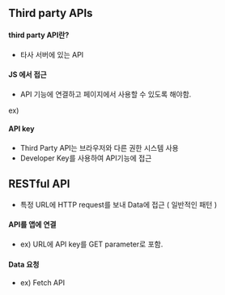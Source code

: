 ## Third party APIs

#### third party API란?

- 타사 서버에 있는 API

#### JS 에서 접근

- API 기능에 연결하고 페이지에서 사용할 수 있도록 해야함.

ex) <script>로 서버에서 사용 가능한 JS library에 연결 

<script src="https://api.mqcdn.com/sdk/mapquest-js/v1.3.2/mapquest.js"></script>
<link type="text/css" rel="stylesheet" href="https://api.mqcdn.com/sdk/mapquest-js/v1.3.2/mapquest.css"/>

#### API key

- Third Party API는 브라우저와 다른 권한 시스템 사용
- Developer Key를 사용하여 API기능에 접근





## RESTful API

- 특정 URL에 HTTP request를 보내 Data에 접근 ( 일반적인 패턴 )

#### API를 앱에 연결

- ex) URL에 API key를 GET parameter로 포함.

#### Data 요청

- ex) Fetch API
